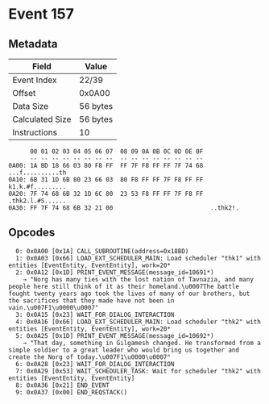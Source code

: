 # Event 157

## Metadata

| Field           | Value    |
|-----------------|----------|
| Event Index     | 22/39    |
| Offset          | 0x0A00   |
| Data Size       | 56 bytes |
| Calculated Size | 56 bytes |
| Instructions    | 10       |

```
      00 01 02 03 04 05 06 07  08 09 0A 0B 0C 0D 0E 0F
      -- -- -- -- -- -- -- --  -- -- -- -- -- -- -- --
0A00: 1A BD 18 66 03 80 F8 FF  FF 7F F8 FF FF 7F 74 68  ...f..........th
0A10: 6B 31 1D 6B 80 23 66 03  80 F8 FF FF 7F F8 FF FF  k1.k.#f.........
0A20: 7F 74 68 6B 32 1D 6C 80  23 53 F8 FF FF 7F F8 FF  .thk2.l.#S......
0A30: FF 7F 74 68 6B 32 21 00                           ..thk2!.        
```

## Opcodes

```
  0: 0x0A00 [0x1A] CALL_SUBROUTINE(address=0x18BD)
  1: 0x0A03 [0x66] LOAD_EXT_SCHEDULER_MAIN: Load scheduler "thk1" with entities [EventEntity, EventEntity], work=20*
  2: 0x0A12 [0x1D] PRINT_EVENT_MESSAGE(message_id=10691*)
    → "Norg has many ties with the lost nation of Tavnazia, and many people here still think of it as their homeland.\u0007The battle fought twenty years ago took the lives of many of our brothers, but the sacrifices that they made have not been in vain.\u007F1\u0000\u0007"
  3: 0x0A15 [0x23] WAIT_FOR_DIALOG_INTERACTION
  4: 0x0A16 [0x66] LOAD_EXT_SCHEDULER_MAIN: Load scheduler "thk2" with entities [EventEntity, EventEntity], work=20*
  5: 0x0A25 [0x1D] PRINT_EVENT_MESSAGE(message_id=10692*)
    → "That day, something in Gilgamesh changed. He transformed from a simple soldier to a great leader who would bring us together and create the Norg of today.\u007F1\u0000\u0007"
  6: 0x0A28 [0x23] WAIT_FOR_DIALOG_INTERACTION
  7: 0x0A29 [0x53] WAIT_SCHEDULER_TASK: Wait for scheduler "thk2" with entities [EventEntity, EventEntity]
  8: 0x0A36 [0x21] END_EVENT
  9: 0x0A37 [0x00] END_REQSTACK()
```
